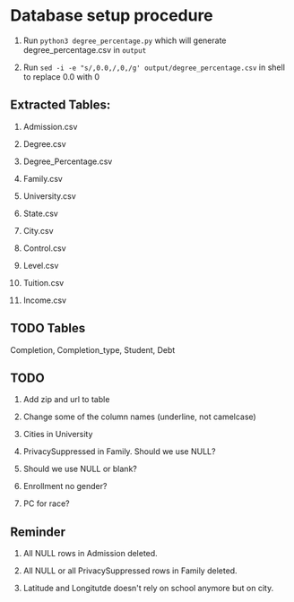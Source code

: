 # Database setup procedure

1. Run `python3 degree_percentage.py` which will generate degree_percentage.csv in `output`

2. Run `sed -i -e "s/,0.0,/,0,/g' output/degree_percentage.csv` in shell to replace 0.0 with 0

## Extracted Tables:

1. Admission.csv

2. Degree.csv

3. Degree_Percentage.csv

4. Family.csv

5. University.csv

6. State.csv

7. City.csv

8. Control.csv

9. Level.csv

10. Tuition.csv

11. Income.csv

## TODO Tables

Completion, Completion_type, Student, Debt

## TODO

1. Add zip and url to table

2. Change some of the column names (underline, not camelcase)

3. Cities in University

4. PrivacySuppressed in Family. Should we use NULL?

5. Should we use NULL or blank?

6. Enrollment no gender?

7. PC for race?

## Reminder

1. All NULL rows in Admission deleted.

2. All NULL or all PrivacySuppressed rows in Family deleted.

3. Latitude and Longitutde doesn't rely on school anymore but on city.
